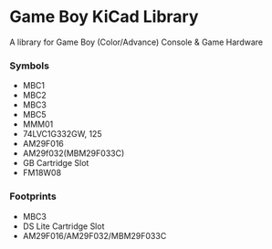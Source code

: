 # Game Boy KiCad Library
A library for Game Boy (Color/Advance) Console &amp; Game Hardware

### Symbols

- MBC1
- MBC2
- MBC3
- MBC5
- MMM01
- 74LVC1G332GW, 125
- AM29F016
- AM29f032(MBM29F033C)
- GB Cartridge Slot
- FM18W08

### Footprints

- MBC3
- DS Lite Cartridge Slot
- AM29F016/AM29F032/MBM29F033C